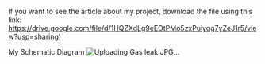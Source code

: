 If you want to see the article about my project, download the file using this link: https://drive.google.com/file/d/1HQZXdLg9eEOtPMo5zxPuiyqg7yZeJ1r5/view?usp=sharing)

My Schematic Diagram
![Uploading Gas leak.JPG…]()
